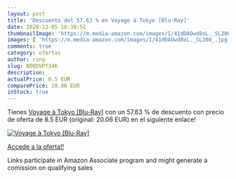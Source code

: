 ```yaml
---
layout: post
title: 'Descuento del 57.63 % en Voyage à Tokyo [Blu-Ray]'
date: 2020-12-05 18:39:51
thumbnailImage: 'https://m.media-amazon.com/images/I/41dDAOwd8oL._SL200_.jpg'
images: [ 'https://m.media-amazon.com/images/I/41dDAOwd8oL._SL200_.jpg' ]
comments: true
category: ofertas
author: ring
slug: B00DVPT34K
description:
actualPrice: 8.5 EUR
comparePrice: 20.06 EUR
inStock: true
---
```


Tienes [Voyage à Tokyo [Blu-Ray]](https://www.amazon.fr/dp/B00DVPT34K/?tag=tolees0d-21) con un 57.63 % de descuento con precio de oferta de 8.5 EUR (original: 20.06 EUR) en el siguiente enlace!

[![Voyage à Tokyo [Blu-Ray]](https://m.media-amazon.com/images/I/41dDAOwd8oL._SL200_.jpg)](https://www.amazon.fr/dp/B00DVPT34K/?tag=tolees0d-21)

[Accede a la oferta!!](https://www.amazon.fr/dp/B00DVPT34K/?tag=tolees0d-21)

Links participate in Amazon Associate program and might generate a comission on qualifying sales


